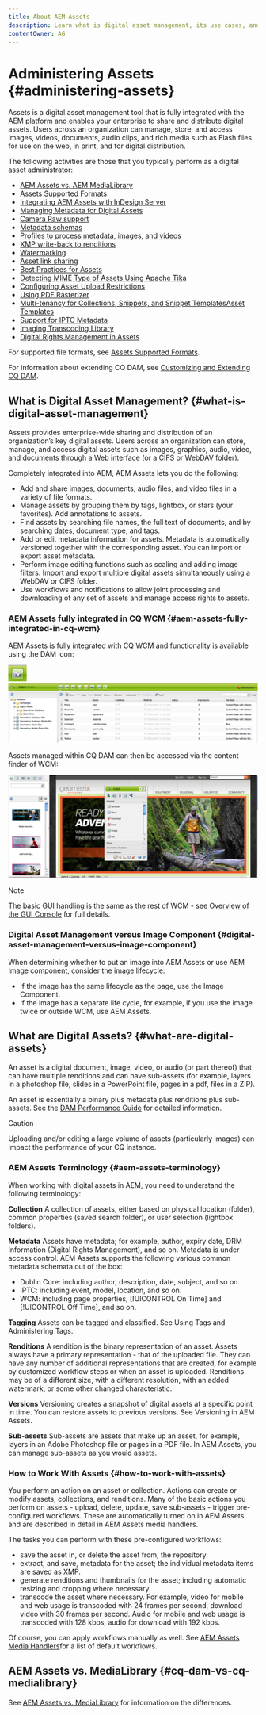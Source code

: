 ```yaml
---
title: About AEM Assets
description: Learn what is digital asset management, its use cases, and Adobe's AEM Asset offering
contentOwner: AG
---
```


# Administering Assets {#administering-assets}

Assets is a digital asset management tool that is fully integrated with the AEM platform and enables your enterprise to share and distribute digital assets. Users across an organization can manage, store, and access images, videos, documents, audio clips, and rich media such as Flash files for use on the web, in print, and for digital distribution.

The following activities are those that you typically perform as a digital asset administrator:

* [AEM Assets vs. AEM MediaLibrary](/help/assets/medialibrary.md)
* [Assets Supported Formats](/help/assets/assets-formats.md)
* [Integrating AEM Assets with InDesign Server](/help/assets/indesign.md)
* [Managing Metadata for Digital Assets](/help/assets/metadata.md)
* [Camera Raw support](/help/assets/camera-raw.md)
* [Metadata schemas](/help/assets/metadata-schemas.md)
* [Profiles to process metadata, images, and videos](/help/assets/processing-profiles.md)
* [XMP write-back to renditions](/help/assets/xmp-writeback.md)
* [Watermarking](/help/assets/watermarking.md)
* [Asset link sharing](/help/assets/link-sharing.md)
* [Best Practices for Assets](/help/assets/best-practices-for-assets.md)
* [Detecting MIME Type of Assets Using Apache Tika](/help/assets/detect-asset-mime-type-with-tika.md)
* [Configuring Asset Upload Restrictions](/help/assets/configuring-asset-upload-restrictions.md)
* [Using PDF Rasterizer](/help/assets/aem-pdf-rasterizer.md)
* [Multi-tenancy for Collections, Snippets, and Snippet TemplatesAsset Templates](/help/assets/multi-tenancy.md)
* [Support for IPTC Metadata](/help/assets/iptc-support.md)
* [Imaging Transcoding Library](/help/assets/imaging-transcoding-library.md)
* [Digital Rights Management in Assets](/help/assets/drm.md)

For supported file formats, see [Assets Supported Formats](/help/assets/assets-formats.md).

For information about extending CQ DAM, see [Customizing and Extending CQ DAM](/help/assets/extending-assets.md).

## What is Digital Asset Management? {#what-is-digital-asset-management}

Assets provides enterprise-wide sharing and distribution of an organization’s key digital assets. Users across an organization can store, manage, and access digital assets such as images, graphics, audio, video, and documents through a Web interface (or a CIFS or WebDAV folder).

Completely integrated into AEM, AEM Assets lets you do the following:

* Add and share images, documents, audio files, and video files in a variety of file formats.
* Manage assets by grouping them by tags, lightbox, or stars (your favorites). Add annotations to assets.
* Find assets by searching file names, the full text of documents, and by searching dates, document type, and tags.
* Add or edit metadata information for assets. Metadata is automatically versioned together with the corresponding asset. You can import or export asset metadata.
* Perform image editing functions such as scaling and adding image filters. Import and export multiple digital assets simultaneously using a WebDAV or CIFS folder.
* Use workflows and notifications to allow joint processing and downloading of any set of assets and manage access rights to assets.

### AEM Assets fully integrated in CQ WCM {#aem-assets-fully-integrated-in-cq-wcm}

AEM Assets is fully integrated with CQ WCM and functionality is available using the DAM icon:

![screen_shot_2012-04-17at15946pm](assets/screen_shot_2012-04-17at15946pm.png) ![screen_shot_2012-04-17at20100pm](assets/screen_shot_2012-04-17at20100pm.png)

Assets managed within CQ DAM can then be accessed via the content finder of WCM:

![screen_shot_2012-04-17at20214pm](assets/screen_shot_2012-04-17at20214pm.png)

>[!NOTE]
>
>The basic GUI handling is the same as the rest of WCM - see [Overview of the GUI Console](/help/sites-authoring/page-authoring.md) for full details.

### Digital Asset Management versus Image Component {#digital-asset-management-versus-image-component}

When determining whether to put an image into AEM Assets or use AEM Image component, consider the image lifecycle:

* If the image has the same lifecycle as the page, use the Image Component.
* If the image has a separate life cycle, for example, if you use the image twice or outside WCM, use AEM Assets.

## What are Digital Assets? {#what-are-digital-assets}

An asset is a digital document, image, video, or audio (or part thereof) that can have multiple renditions and can have sub-assets (for example, layers in a photoshop file, slides in a PowerPoint file, pages in a pdf, files in a ZIP).

An asset is essentially a binary plus metadata plus renditions plus sub-assets. See the [DAM Performance Guide](/help/sites-deploying/assets-performance-sizing.md) for detailed information.

>[!CAUTION]
>
>Uploading and/or editing a large volume of assets (particularly images) can impact the performance of your CQ instance.

### AEM Assets Terminology {#aem-assets-terminology}

When working with digital assets in AEM, you need to understand the following terminology:

**Collection** A collection of assets, either based on physical location (folder), common properties (saved search folder), or user selection (lightbox folders).

**Metadata** Assets have metadata; for example, author, expiry date, DRM Information (Digital Rights Management), and so on. Metadata is under access control. AEM Assets supports the following various common metadata schemata out of the box:

* Dublin Core: including author, description, date, subject, and so on.
* IPTC: including event, model, location, and so on.
* WCM: including page properties, [!UICONTROL On Time] and [!UICONTROL Off Time], and so on.

**Tagging** Assets can be tagged and classified. See Using Tags and Administering Tags.

**Renditions** A rendition is the binary representation of an asset. Assets always have a primary representation - that of the uploaded file. They can have any number of additional representations that are created, for example by customized workflow steps or when an asset is uploaded. Renditions may be of a different size, with a different resolution, with an added watermark, or some other changed characteristic.

**Versions** Versioning creates a snapshot of digital assets at a specific point in time. You can restore assets to previous versions. See Versioning in AEM Assets.

**Sub-assets** Sub-assets are assets that make up an asset, for example, layers in an Adobe Photoshop file or pages in a PDF file. In AEM Assets, you can manage sub-assets as you would assets.

### How to Work With Assets {#how-to-work-with-assets}

You perform an action on an asset or collection. Actions can create or modify assets, collections, and renditions. Many of the basic actions you perform on assets - upload, delete, update, save sub-assets - trigger pre-configured workflows. These are automatically turned on in AEM Assets and are described in detail in AEM Assets media handlers.

The tasks you can perform with these pre-configured workflows:

* save the asset in, or delete the asset from, the repository.
* extract, and save, metadata for the asset; the individual metadata items are saved as XMP.
* generate renditions and thumbnails for the asset; including automatic resizing and cropping where necessary.
* transcode the asset where necessary. For example, video for mobile and web usage is transcoded with 24 frames per second, download video with 30 frames per second. Audio for mobile and web usage is transcoded with 128 kbps, audio for download with 192 kbps.

Of course, you can apply workflows manually as well. See [AEM Assets Media Handlers](/help/assets/media-handlers.md)for a list of default workflows.

## AEM Assets vs. MediaLibrary {#cq-dam-vs-cq-medialibrary}

See [AEM Assets vs. MediaLibrary](/help/assets/medialibrary.md) for information on the differences.
